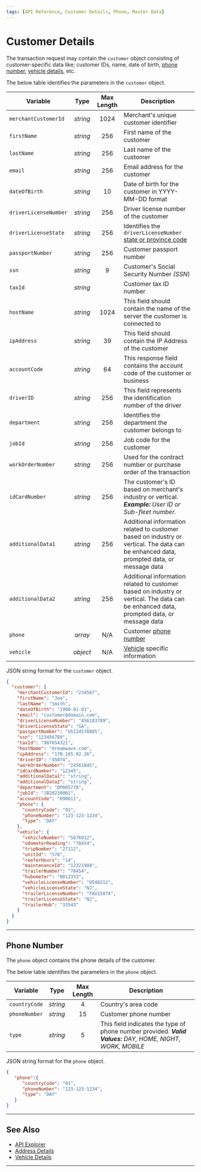 ```yaml
---
tags: [API Reference, Customer Details, Phone, Master Data]
---
```


# Customer Details

The transaction request may contain the `customer` object consisting of customer-specific data like; customer IDs, name, date of birth, [phone number](#phone-number), [vehicle details](?path=docs/Resources/Master-Data/Vehicle-Details.md), etc.  

<!--
type: tab
titles: customer, JSON Example 
-->

The below table identifies the parameters in the `customer` object.

| Variable | Type | Max Length | Description |
| ----- | :-----: | :-----: | ----- |
| `merchantCustomerId` | *string* | 1024 | Merchant's unique customer identifier |
| `firstName` | *string* | 256 | First name of the customer |
| `lastName` | *string* | 256 | Last name of the customer |
| `email` | *string* | 256 | Email address for the customer |
| `dateOfBirth` | *string* | 10 | Date of birth for the customer in YYYY-MM-DD format |
| `driverLicenseNumber` | *string* | 256 | Driver license number of the customer |
| `driverLicenseState` | *string* | 256 | Identifies the `driverLicenseNumber` [state or province code](?path=docs/Resources/Master-Data/State-Code.md) |
| `passportNumber` | *string* | 256 | Customer passport number |
| `ssn` | *string* | 9 | Customer's Social Security Number *(SSN*) |
| `taxId` | *string* | | Customer tax ID number |
| `hostName` | *string* | 1024 | This field should contain the name of the server the customer is connected to |
| `ipAddress` | *string* | 39 | This field should contain the IP Address of the customer |
| `accountCode` | *string* | 64 | This response field contains the account code of the customer or business |
| `driverID` | *string* | 256 | This field represents the identification number of the driver |
| `department` | *string* | 256 | Identifies the department the customer belongs to |
| `jobId` | *string* | 256 | Job code for the customer |
| `workOrderNumber` | *string* | 256 | Used for the contract number or purchase order of the transaction |
| `idCardNumber` | *string* | 256 | The customer's ID based on merchant's industry or vertical. ***Example:** User ID or Sub-fleet number.* |
| `additionalData1` | *string* | 256 | Additional information related to customer based on industry or vertical. The data can be enhanced data, prompted data, or message data |
| `additionalData2` | *string* | 256 | Additional information related to customer based on industry or vertical. The data can be enhanced data, prompted data, or message data |
| `phone` | *array* | N/A | Customer [phone number](#phone-number) |
| `vehicle` | *object* | N/A | [Vehicle](?path=docs/Resources/Master-Data/Vehicle-Details.md) specific information |

<!--
type: tab
-->

JSON string format for the `customer` object.

```json
{
  "customer": {
    "merchantCustomerId": "234567",
    "firstName": "Joe",
    "lastName": "Smith",
    "dateOfBirth": "1990-01-01",
    "email": "customer@domain.com",
    "driverLicenseNumber": "456183789",
    "driverLicenseState": "GA",
    "passportNumber": "US124578885",
    "ssn": "123456789",
    "taxId": "987654321",
    "hostName": "dreamwave.com",
    "ipAddress": "170.165.02.26",
    "driverID": "45874",
    "workOrderNumber": "24561845",
    "idCardNumber": "12345",
    "additionalData1": "string",
    "additionalData2": "string",
    "department": "DP005778",
    "jobId": "JB20230001",
    "accountCode": "890611",
    "phone": {
      "countryCode": "91",
      "phoneNumber": "123-123-1234",
      "type": "DAY"
    },
    "vehicle": {
      "vehicleNumber": "5676912",
      "odometerReading": "78454",
      "tripNumber": "27112",
      "unitId": "578",
      "reeferHours": "14",
      "maintenanceId": "12321988",
      "trailerNumber": "78454",
      "hubometer": "0012353",
      "vehicleLicenseNumber": "U548212",
      "vehicleLicenseState": "NJ",
      "trailerLicenseNumber": "FAU15874",
      "trailerLicenseState": "NJ",
      "trailerHub": "33543"
    }
  }
}
```

<!-- type: tab-end -->

---

## Phone Number

The `phone` object contains the phone details of the customer.

<!--
type: tab
titles: phone, JSON Example
-->

The below table identifies the parameters in the `phone` object.

| Variable | Type |Max Length | Description |
| ----- | :-----: | :-----: | ----- |
| `countryCode` | *string* | 4 | Country's area code |
| `phoneNumber` | *string* | 15 | Customer phone number |
| `type` | *string* | 5 | This field indicates the type of phone number provided. ***Valid Values:** DAY, HOME, NIGHT, WORK, MOBILE* |

<!--
type: tab
-->

JSON string format for the `phone` object.

```json
{
   "phone":{
      "countryCode": "91",
      "phoneNumber": "123-123-1234",
      "type": "DAY"
   }
}
```

<!-- type: tab-end -->

---

## See Also

- [API Explorer](../api/?type=post&path=/payments/v1/charges)
- [Address Details](?path=docs/Resources/Master-Data/Address.md)
- [Vehicle Details](?path=docs/Resources/Master-Data/Vehicle-Details.md)

---
